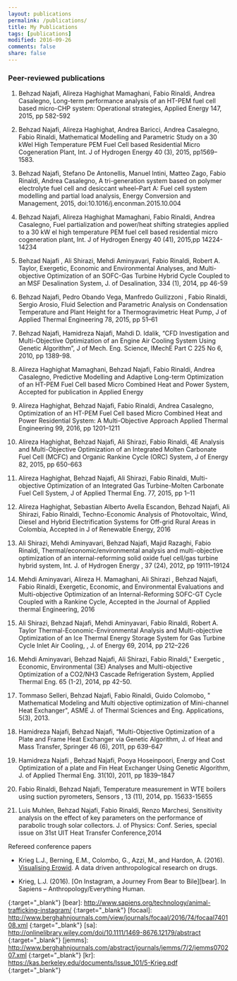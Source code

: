 ```yaml
---
layout: publications
permalink: /publications/
title: My Publications
tags: [publications]
modified: 2016-09-26
comments: false
share: false
---
```


### Peer-reviewed publications

1)	Behzad Najafi, Alireza Haghighat Mamaghani, Fabio Rinaldi, Andrea Casalegno, Long-term performance analysis of an HT-PEM fuel cell based micro-CHP system: Operational strategies, Applied Energy 147, 2015, pp 582-592

2)	Behzad Najafi, Alireza Haghighat, Andrea Baricci, Andrea Casalegno, Fabio Rinaldi, Mathematical Modelling and Parametric Study on a 30 kWel High Temperature PEM Fuel Cell based Residential Micro Cogeneration Plant, Int.  J of Hydrogen Energy 40 (3), 2015, pp1569–1583.

3)	Behzad Najafi, Stefano De Antonellis, Manuel Intini, Matteo Zago, Fabio Rinaldi, Andrea Casalegno, A tri-generation system based on polymer electrolyte fuel cell and desiccant wheel–Part A: Fuel cell system modelling and partial load analysis, Energy Conversion and Management, 2015, doi:10.1016/j.enconman.2015.10.004

4)	Behzad Najafi, Alireza Haghighat Mamaghani, Fabio Rinaldi, Andrea Casalegno, Fuel partialization and power/heat shifting strategies applied to a 30 kW el high temperature PEM fuel cell based residential micro cogeneration plant, Int.  J of Hydrogen Energy 40 (41), 2015,pp 14224-14234

5)	Behzad Najafi , Ali Shirazi, Mehdi Aminyavari, Fabio Rinaldi, Robert A. Taylor, Exergetic, Economic and Environmental Analyses, and Multi-objective Optimization of an SOFC-Gas Turbine Hybrid Cycle Coupled to an MSF Desalination System, J. of Desalination,  334 (1),  2014, pp 46-59

6)	Behzad Najafi, Pedro Obando Vega,  Manfredo Guilizzoni , Fabio Rinaldi, Sergio Arosio, Fluid Selection and Parametric Analysis on Condensation Temperature and Plant Height for a Thermogravimetric Heat Pump, J of Applied Thermal Engineering 78, 2015, pp 51–61

7)	Behzad Najafi, Hamidreza Najafi, Mahdi D. Idalik, “CFD Investigation and Multi-Objective Optimization of an Engine Air Cooling System Using Genetic Algorithm”, J of  Mech. Eng. Science, IMechE Part C  225 No 6, 2010, pp 1389-98.

8)	Alireza Haghighat Mamaghani, Behzad Najafi, Fabio Rinaldi, Andrea Casalegno, Predictive Modelling and Adaptive Long-term Optimization of an HT-PEM Fuel Cell based Micro Combined Heat and Power System, Accepted for publication in Applied Energy

9)	Alireza Haghighat, Behzad Najafi, Fabio Rinaldi, Andrea Casalegno, Optimization of an HT-PEM Fuel Cell based Micro Combined Heat and Power Residential System: A Multi-Objective Approach Applied Thermal Engineering 99, 2016, pp 1201–1211

10)	Alireza Haghighat, Behzad Najafi, Ali Shirazi, Fabio Rinaldi, 4E Analysis and Multi-Objective Optimization of an Integrated Molten Carbonate Fuel Cell (MCFC) and Organic Rankine Cycle (ORC) System, J of  Energy 82, 2015, pp 650-663

11)	Alireza Haghighat, Behzad Najafi, Ali Shirazi, Fabio Rinaldi, Multi-objective Optimization of an Integrated Gas Turbine-Molten Carbonate Fuel Cell System, J of Applied Thermal Eng. 77, 2015, pp 1–11

12)	Alireza Haghighat, Sebastian Alberto Avella Escandon, Behzad Najafi, Ali Shirazi, Fabio Rinaldi, Techno-Economic Analysis of Photovoltaic, Wind, Diesel and Hybrid Electrification Systems for Off-grid Rural Areas in Colombia, Accepted in J of Renewable Energy, 2016

13)	Ali Shirazi, Mehdi Aminyavari, Behzad Najafi, Majid Razaghi, Fabio Rinaldi,  Thermal/economic/environmental analysis and multi-objective optimization of an internal-reforming solid oxide fuel cell/gas turbine hybrid system, Int. J. of Hydrogen Energy , 37 (24), 2012, pp 19111–19124

14)	Mehdi Aminyavari, Alireza H. Mamaghani, Ali Shirazi , Behzad Najafi, Fabio Rinaldi, Exergetic, Economic, and Environmental Evaluations and Multi-objective   Optimization of an Internal-Reforming SOFC-GT Cycle Coupled with a  Rankine Cycle, Accepted in the Journal of Applied thermal Engineering, 2016

15)	Ali Shirazi, Behzad Najafi, Mehdi Aminyavari, Fabio Rinaldi, Robert A. Taylor Thermal-Economic-Environmental Analysis and Multi-objective Optimization of an Ice Thermal Energy Storage System for Gas Turbine Cycle Inlet Air Cooling, , J. of Energy  69, 2014, pp 212–226

16)	Mehdi Aminyavari, Behzad Najafi, Ali Shirazi, Fabio Rinaldi," Exergetic , Economic, Environmental (3E) Analyses and Multi-objective Optimization of a CO2/NH3 Cascade Refrigeration System, Applied Thermal Eng. 65 (1-2), 2014, pp 42-50.

17)	Tommaso Selleri, Behzad Najafi, Fabio Rinaldi, Guido Colomobo, " Mathematical Modeling and Multi objective optimization of Mini-channel Heat Exchanger", ASME J. of Thermal Sciences and Eng. Applications, 5(3), 2013.

18)	Hamidreza Najafi, Behzad Najafi, “Multi-Objective Optimization of a Plate and Frame Heat Exchanger via Genetic Algorithm, J. of Heat and Mass Transfer, Springer 46 (6), 2011, pp 639-647

19)	Hamidreza Najafi , Behzad Najafi, Pooya Hoseinpoori, Energy and Cost Optimization of a plate and Fin Heat Exchanger Using Genetic Algorithm, J. of Applied Thermal Eng. 31(10), 2011, pp 1839–1847

20)	Fabio Rinaldi, Behzad Najafi, Temperature measurement in WTE boilers using suction pyrometers, Sensors , 13 (11), 2014, pp. 15633-15655

21)	Luis Muhlen, Behzad Najafi, Fabio Rinaldi, Renzo Marchesi, Sensitivity analysis on the effect of key parameters on the performance of parabolic trough solar collectors.  J. of Physics: Conf. Series, special issue on 31st UIT Heat Transfer Conference,2014



Refereed conference papers

- Krieg L.J., Berning, E.M., Colombo, G., Azzi, M., and Hardon, A. (2016). 
  [Visualising Erowid][erowid]. A data driven anthropological research on drugs.

- Krieg, L.J. (2016). [On Instagram, a Journey From Bear to Bile][bear]. In Sapiens – Anthropology/Everything Human.






<!-- Links -->
[erowid]: http://chemicalyouth.org/visualising-erowid/
{:target="_blank"}
[bear]: http://www.sapiens.org/technology/animal-trafficking-instagram/
{:target="_blank"}
[focaal]: http://www.berghahnjournals.com/view/journals/focaal/2016/74/focaal740108.xml
{:target="_blank"}
[sa]: http://onlinelibrary.wiley.com/doi/10.1111/1469-8676.12179/abstract
{:target="_blank"}
[jemms]: http://www.berghahnjournals.com/abstract/journals/jemms/7/2/jemms070207.xml
{:target="_blank"}
[kr]: https://kas.berkeley.edu/documents/Issue_101/5-Krieg.pdf
{:target="_blank"}